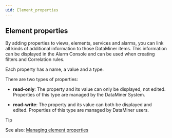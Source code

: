 ```yaml
---
uid: Element_properties
---
```


## Element properties

By adding properties to views, elements, services and alarms, you can link all kinds of additional information to those DataMiner items. This information can be displayed in the Alarm Console and can be used when creating filters and Correlation rules.

Each property has a name, a value and a type.

There are two types of properties:

- **read-only**: The property and its value can only be displayed, not edited. Properties of this type are managed by the DataMiner System.

- **read-write**: The property and its value can both be displayed and edited. Properties of this type are managed by DataMiner users.

> [!TIP]
> See also:
> [Managing element properties](xref:Managing_element_properties)
